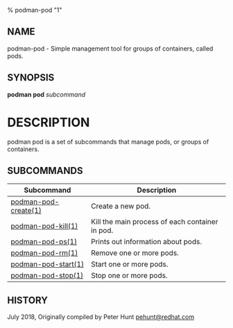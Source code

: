 % podman-pod "1"

## NAME
podman\-pod - Simple management tool for groups of containers, called pods.

## SYNOPSIS
**podman pod** *subcommand*

# DESCRIPTION
podman pod is a set of subcommands that manage pods, or groups of containers.

## SUBCOMMANDS

| Subcommand                                        | Description                                                                    |
| ------------------------------------------------- | ------------------------------------------------------------------------------ |
| [podman-pod-create(1)](podman-pod-create.1.md)    | Create a new pod.                                                              |
| [podman-pod-kill(1)](podman-pod-kill.1.md)        | Kill the main process of each container in pod.                                |
| [podman-pod-ps(1)](podman-pod-ps.1.md)            | Prints out information about pods.                                             |
| [podman-pod-rm(1)](podman-pod-rm.1.md)            | Remove one or more pods.                                                       |
| [podman-pod-start(1)](podman-pod-start.1.md)      | Start one or more pods.                                                        |
| [podman-pod-stop(1)](podman-pod-stop.1.md)        | Stop one or more pods.                                                         |

## HISTORY
July 2018, Originally compiled by Peter Hunt <pehunt@redhat.com>
